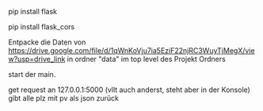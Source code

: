 pip install flask

pip install flask_cors

Entpacke die Daten von https://drive.google.com/file/d/1qWnKoVju7ia5EziF22njRC3WuyTjMegX/view?usp=drive_link in ordner "data" im top level des Projekt Ordners

start der main.

get request an 127.0.0.1:5000 (vllt auch anderst, steht aber in der Konsole) gibt alle plz mit pv als json zurück



